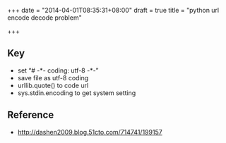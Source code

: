 +++
date = "2014-04-01T08:35:31+08:00"
draft = true
title = "python url encode decode problem"

+++



## Key

* set “# -\*- coding: utf-8 -\*-”
* save file as utf-8 coding
* urllib.quote() to code url
* sys.stdin.encoding to get system setting

## Reference

* <http://dashen2009.blog.51cto.com/714741/199157>